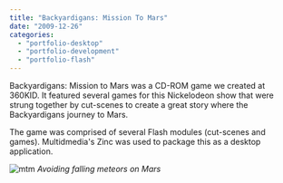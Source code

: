 ```yaml
---
title: "Backyardigans: Mission To Mars"
date: "2009-12-26"
categories:
  - "portfolio-desktop"
  - "portfolio-development"
  - "portfolio-flash"
---
```


Backyardigans: Mission to Mars was a CD-ROM game we created at 360KID. It featured several games for this Nickelodeon show that were strung together by cut-scenes to create a great story where the Backyardigans journey to Mars.

The game was comprised of several Flash modules (cut-scenes and games). Multidmedia's Zinc was used to package this as a desktop application.

![mtm](https://d2ypg8o05lff0b.cloudfront.net/wp-content/uploads/2011/12/mtm.jpg)
*Avoiding falling meteors on Mars*
